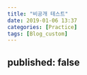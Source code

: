 ```yaml
---
title: "비공개 테스트"  
date: 2019-01-06 13:37  
categories: [Practice]  
tags: [Blog_custom]
---
```

published: false
---


